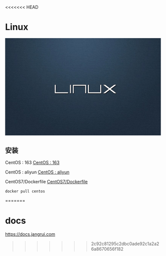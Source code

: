 <<<<<<< HEAD
# Linux

![Linux](./_media/linux.png "linux.png")

## 安装

CentOS : 163  [CentOS : 163](http://mirrors.163.com/centos/)

CentOS : aliyun [CentOS : aliyun](https://mirrors.aliyun.com/centos/)

CentOS7/Dockerfile [CentOS7/Dockerfile](https://github.com/CentOS/sig-cloud-instance-images/blob/24c0d04946b72e37776309224712b5f05aa52639/docker/Dockerfile)

```shell
docker pull centos
```
=======
# docs
https://docs.jangrui.com
>>>>>>> 2c92c81295c2dbc0ade92c1a2a26a8670656f182
